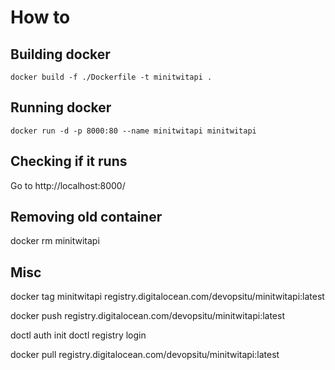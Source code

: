 # How to

## Building docker

```
docker build -f ./Dockerfile -t minitwitapi .
```

## Running docker

```
docker run -d -p 8000:80 --name minitwitapi minitwitapi
```

## Checking if it runs

Go to http://localhost:8000/

## Removing old container

docker rm minitwitapi

## Misc

docker tag minitwitapi registry.digitalocean.com/devopsitu/minitwitapi:latest

docker push registry.digitalocean.com/devopsitu/minitwitapi:latest

doctl auth init
doctl registry login

docker pull registry.digitalocean.com/devopsitu/minitwitapi:latest
